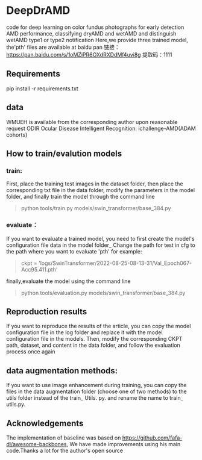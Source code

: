 # DeepDrAMD
code for deep learning on color fundus photographs for early detection AMD performance, classifying dryAMD and wetAMD and distinguish wetAMD type1 or type2
notification
Here,we provide three trained model, the'pth' files are available at baidu pan 链接：https://pan.baidu.com/s/1oMZiPR6OXdRXDdMf4uvi8g 
提取码：1111

## Requirements
pip install -r requirements.txt
## data
WMUEH is available from the corresponding author upon reasonable request
ODIR Ocular Disease Intelligent Recognition.
ichallenge-AMD(ADAM cohorts)

## How to train/evalution models
### train:
First, place the training test images in the dataset folder, then place the corresponding txt file in the data folder, modify the parameters in the model folder, and finally train the model through the command line 

> python tools/train.py models/swin_transformer/base_384.py


### evaluate：
If you want to evaluate a trained model, you need to first create the model's configuration file data in the model folder_ Change the path for test in cfg to the path where you want to evaluate 'pth'
for example:
> ckpt = 'logs/SwinTransformer/2022-08-25-08-13-31/Val_Epoch067-Acc95.411.pth'

finally,evaluate the model using the command line 

 > python tools/evaluation.py models/swin_transformer/base_384.py
 
 ## Reproduction results
 If you want to reproduce the results of the article, you can copy the model configuration file in the log folder and replace it with the model configuration file in the models. Then, modify the corresponding CKPT path, dataset, and content in the data folder, and follow the evaluation process once again
 
 ## data augmentation methods:
 If you want to use image enhancement during training, you can copy the files in the data augmentation folder (choose one of two methods) to the utils folder instead of the train_ Utils. py. and rename the name to train_ utils.py.
 
 ## Acknowledgements
 The implementation of baseline was based on https://github.com/fafa-dl/awesome-backbones, We have made improvements using his main code.Thanks a lot for the author's open source
